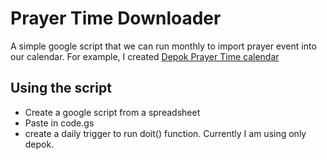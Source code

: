 # Prayer Time Downloader
A simple google script that we can run monthly to import prayer event into our calendar. For example, I created [Depok Prayer Time calendar](https://calendar.google.com/calendar/embed?src=3920m3j4gild5p57e4trukkcvo%40group.calendar.google.com&ctz=Asia%2FJakarta)

## Using the script
- Create a google script from a spreadsheet
- Paste in code.gs
- create a daily trigger to run doit() function. Currently I am using only depok.
